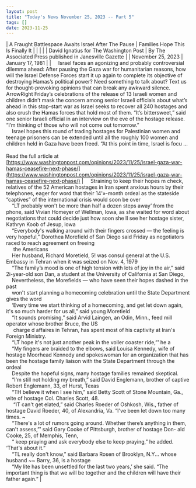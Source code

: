 ```yaml
---
layout: post
title: "Today's News November 25, 2023 -- Part 5"
tags: []
date: 2023-11-25
---
```


| A Fraught Battlespace Awaits Israel After The Pause | Families Hope This Is Finally It  |
|  |  |
| David Ignatius for The Washington Post | By The Associated Press  published in Janesville Gazette |
| November 25, 2023 | January 17, 1981 |
| &nbsp;&nbsp;&nbsp;&nbsp;Israel faces an agonizing and probably controversial dilemma ahead: After pausing the Gaza war for humanitarian reasons, how will the Israel Defense Forces start it up again to complete its objective of destroying Hamas’s political power? Need something to talk about? Text us for thought-provoking opinions that can break any awkward silence. ArrowRight Friday’s celebrations of the release of 13 Israeli women and children didn’t mask the concern among senior Israeli officials about what’s ahead in this stop-start war as Israel seeks to recover all 240 hostages and also crush the Hamas forces that hold most of them. “It’s bittersweet,” said one senior Israeli official in an interview on the eve of the hostage release. “I’m thinking of those who will not come out tomorrow.”<br>&nbsp;&nbsp;&nbsp;&nbsp;Israel hopes this round of trading hostages for Palestinian women and teenage prisoners can be extended until all the roughly 100 women and children held in Gaza have been freed. “At this point in time, Israel is focu ...<br><br>Read the full article at<br>[https://www.washingtonpost.com/opinions/2023/11/25/israel-gaza-war-hamas-ceasefire-next-phase/](https://www.washingtonpost.com/opinions/2023/11/25/israel-gaza-war-hamas-ceasefire-next-phase/) | &nbsp;&nbsp;&nbsp;&nbsp;Straining to keep their hopes m check, relatives of the 52 American hostages in Iran spent anxious hours by their telephones, eager for word that their 14'»-month ordeal as the stateside “captives” of the international crisis would soon be over<br>&nbsp;&nbsp;&nbsp;&nbsp;“LT probably won't be more than half a dozen steps away’ from the phone, said Vivian Homeyer of Wellman, lowa, as she waited for word about negotiations that could decide just how soon she ll see her hostage sister, Kathryn Koob of Jesup, lowa<br>&nbsp;&nbsp;&nbsp;&nbsp;“Everybody's walking around with their fingers crossed — the feeling is very hopeful,” Dorothea Morefield of San Diego said Friday as negotiators raced to reach agreement on freeing<br>&nbsp;&nbsp;&nbsp;&nbsp; the Americans<br>&nbsp;&nbsp;&nbsp;&nbsp;Her husband, Richard Moretield, 5! was consul general at the U.S. Embassy in Tehran when it was seized on Nov. 4, 1979<br>&nbsp;&nbsp;&nbsp;&nbsp;“The family’s mood is one of high tension with lots of joy in the air,” said 2i-year-old son Dan, a student at the University of California at San Diego,<br>&nbsp;&nbsp;&nbsp;&nbsp;Nevertheless, the Morefields — who have seen their hopes dashed in the past<br>&nbsp;&nbsp;&nbsp;&nbsp;won't start planning a homecoming celebration until the State Department gives the word<br>&nbsp;&nbsp;&nbsp;&nbsp;‘Every time we start thinking of a homecoming, and get let down again, it's so much harder for us all,” said young Moretield<br>&nbsp;&nbsp;&nbsp;&nbsp;“It sounds promising,” said Arvid Laingen, an Odin, Minn., feed mill operator whose brother Bruce, the US<br>&nbsp;&nbsp;&nbsp;&nbsp; charge d affaires in Tehran, has spent most of his captivity at Iran's Foreign Ministry.<br>&nbsp;&nbsp;&nbsp;&nbsp;“LT hope it's not just another peak in the voller coaster ride,”’ he a<br>&nbsp;&nbsp;&nbsp;&nbsp;“My fingers are braided to the elbows, said Louisa Kennedy, wife of hostage Moorhead Kennedy and spokeswoman for an organization that has been the hostage family liaison with the State Department through the ordeal<br>&nbsp;&nbsp;&nbsp;&nbsp;Despite the hopeful signs, many hostage families remained skeptical.<br>&nbsp;&nbsp;&nbsp;&nbsp;“I'm still not holding my breath,” said David Englemann, brother of captive Robert Englemann, 33, of Hurst, Texas<br>&nbsp;&nbsp;&nbsp;&nbsp;“TH believe it when I see him,” said Betty Scott of Stone Mountain, Ga., wite of hostage Col. Charles Scott, 48.<br>&nbsp;&nbsp;&nbsp;&nbsp; “IT can't get elated,” said Charles Roeder of Oshkosh, Wis., father of hostage David Roeder, 40, of Alexandria, Va. “I've been let down too many times. ~<br>&nbsp;&nbsp;&nbsp;&nbsp;“There's a lot of rumors going around. Whether there’s anything in them,   can't assess,”’ said Gary Cooke of Pittsburgh, brother of hostage Don- ald Cooke, 25, of Memphis, Tenn,<br>&nbsp;&nbsp;&nbsp;&nbsp;“  keep praying and   ask everybody else to keep praying,” he added. ‘That's about it.”<br>&nbsp;&nbsp;&nbsp;&nbsp;“TL really don't know,” said Barbara Rosen of Brooklyn, N.Y... whose husband ~~ Barry, 36, is a hostage<br>&nbsp;&nbsp;&nbsp;&nbsp;“My lite has been unsettled for the last two years,’ she said. “The important thing is that we will be together and the children will have their father again.”  |